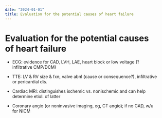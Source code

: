 ```yaml
---
date: "2024-01-01"
title: Evaluation for the potential causes of heart failure
---
```


# Evaluation for the potential causes of heart failure

* ECG: evidence for CAD, LVH, LAE, heart block or low voltage (? infiltrative CMP/DCM)

* TTE: LV & RV size & fxn, valve abnl (cause or consequence?), infiltrative or pericardial dis.

* Cardiac MRI: distinguishes ischemic vs. nonischemic and can help determine etiol. of latter

* Coronary angio (or noninvasive imaging, eg, CT angio); if no CAD, w/u for NICM
